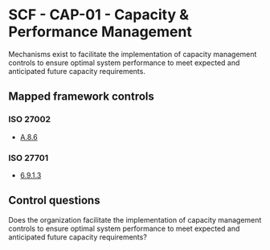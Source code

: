 # SCF - CAP-01 - Capacity & Performance Management
Mechanisms exist to facilitate the implementation of capacity management controls to ensure optimal system performance to meet expected and anticipated future capacity requirements.
## Mapped framework controls
### ISO 27002
- [A.8.6](../iso27002/a-8.md#a86)
  
### ISO 27701
- [6.9.1.3](../iso27701/6913.md)
  
## Control questions
Does the organization facilitate the implementation of capacity management controls to ensure optimal system performance to meet expected and anticipated future capacity requirements?
  